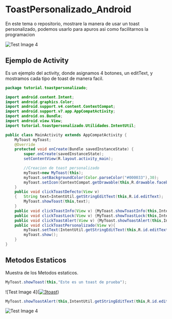 # ToastPersonalizado_Android
En este tema o repositorio, mostrare la manera de usar un toast personalizado, podemos usarlo para apuros asi como facilitarnos la programacion 

![Test Image 4](https://i.ibb.co/xj2tjtw/vlcsnap-00008.png)

## Ejemplo de Activity
Es un ejemplo del activity, donde asignamos 4 botones, un editText, y mostramos cada tipo de toast de manera facil.

```java
package tutorial.toastpersonalizado;

import android.content.Intent;
import android.graphics.Color;
import android.support.v4.content.ContextCompat;
import android.support.v7.app.AppCompatActivity;
import android.os.Bundle;
import android.view.View;
import tutorial.toastpersonalizado.Utilidades.IntentUtil;

public class MainActivity extends AppCompatActivity {
    MyToast myToast;
    @Override
    protected void onCreate(Bundle savedInstanceState) {
        super.onCreate(savedInstanceState);
        setContentView(R.layout.activity_main);

        //Creacion de toast personalizado
        myToast=new MyToast(this);
        myToast.setBackgroundColor(Color.parseColor("#000033"),30);
        myToast.setIcon(ContextCompat.getDrawable(this,R.drawable.facebook));
    }
    public void clickToastDefecto(View v)
    {   String text=IntentUtil.getStringEditText(this,R.id.editText);
        MyToast.showToast(this,text);
    }
    public void clickToastInfo(View v) {MyToast.showToastInfo(this,IntentUtil.getStringEditText(this,R.id.editText));}
    public void clickToastLock(View v) {MyToast.showToastLock(this,IntentUtil.getStringEditText(this,R.id.editText));}
    public void clickToastAlert(View v) {MyToast.showToastAlert(this,IntentUtil.getStringEditText(this,R.id.editText));}
    public void clickToastPersonalizado(View v){
        myToast.setText(IntentUtil.getStringEditText(this,R.id.editText));
        myToast.show();
    }
}

```

## Metodos Estaticos
Muestra de los Metodos estaticos.
```java
MyToast.showToast(this,"Este es un toast de prueba");
```
![Test Image 4](<a href="https://imgbb.com/"><img src="https://i.ibb.co/YkPNtpR/3toast.png" alt="3toast" border="0"></a>)
```java
MyToast.showToastAlert(this,IntentUtil.getStringEditText(this,R.id.editText));
```
![Test Image 4](https://i.ibb.co/K69TWL8/2toast.png)
